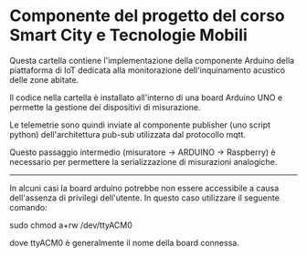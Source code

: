 # Componente del progetto del corso Smart City e Tecnologie Mobili

Questa cartella contiene l'implementazione della componente Arduino della piattaforma di IoT dedicata alla monitorazione dell'inquinamento acustico delle zone abitate.

Il codice nella cartella è installato all'interno di una board Arduino UNO e permette la gestione dei dispositivi di misurazione.

Le telemetrie sono quindi inviate al componente publisher (uno script python) dell'architettura pub-sub utilizzata dal protocollo mqtt.

Questo passaggio intermedio (misuratore -> ARDUINO -> Raspberry) è necessario per permettere la serializzazione di misurazioni analogiche.

---

In alcuni casi la board arduino potrebbe non essere accessibile a causa dell'assenza di privilegi dell'utente. In questo caso utilizzare il seguente comando:

sudo chmod a+rw /dev/ttyACM0

dove ttyACM0 è generalmente il nome della board connessa.
